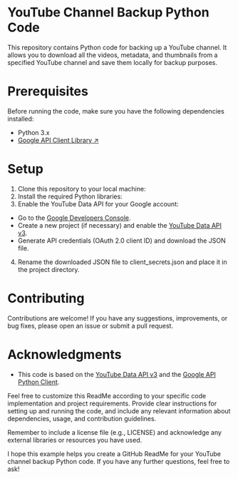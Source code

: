# YouTube Channel Backup Python Code
This repository contains Python code for backing up a YouTube channel. It allows you to download all the videos, metadata, and thumbnails from a specified YouTube channel and save them locally for backup purposes.

# Prerequisites
Before running the code, make sure you have the following dependencies installed:
* Python 3.x
* [Google API Client Library ↗](https://github.com/googleapis/google-api-python-client)

# Setup
1. Clone this repository to your local machine:
2. Install the required Python libraries:
3. Enable the YouTube Data API for your Google account:
* Go to the [Google Developers Console](https://console.cloud.google.com/apis/dashboard).
* Create a new project (if necessary) and enable the [YouTube Data API v3](https://console.cloud.google.com/marketplace/product/google/youtube.googleapis.com).
* Generate API credentials (OAuth 2.0 client ID) and download the JSON file.
4. Rename the downloaded JSON file to client_secrets.json and place it in the project directory.

# Contributing
Contributions are welcome! If you have any suggestions, improvements, or bug fixes, please open an issue or submit a pull request.

# Acknowledgments
* This code is based on the [YouTube Data API v3](https://developers.google.com/youtube/v3) and the [Google API Python Client](https://github.com/googleapis/google-api-python-client).
  
Feel free to customize this ReadMe according to your specific code implementation and project requirements. Provide clear instructions for setting up and running the code, and include any relevant information about dependencies, usage, and contribution guidelines.

Remember to include a license file (e.g., LICENSE) and acknowledge any external libraries or resources you have used.

I hope this example helps you create a GitHub ReadMe for your YouTube channel backup Python code. If you have any further questions, feel free to ask!
